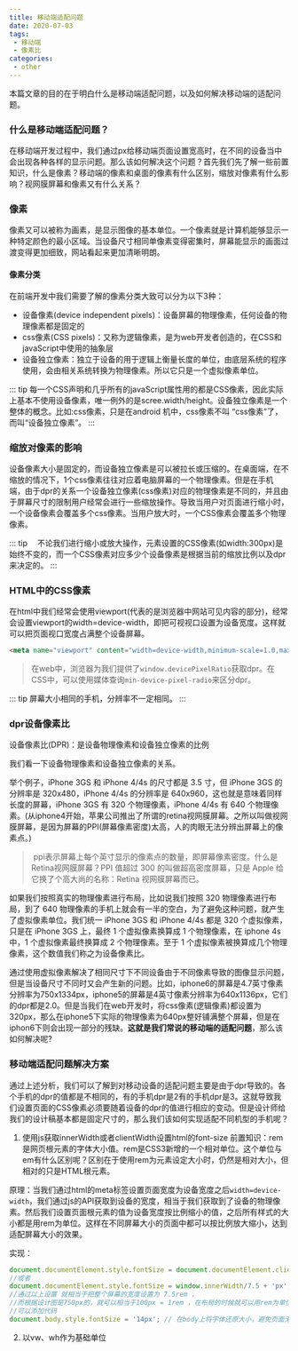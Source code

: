```yaml
---
title: 移动端适配问题
date: 2020-07-03
tags:
 - 移动端
 - 像素比
categories: 
 - other
---
```


本篇文章的目的在于明白什么是移动端适配问题，以及如何解决移动端的适配问题。

<!-- more -->

### 什么是移动端适配问题？
在移动端开发过程中，我们通过px给移动端页面设置宽高时，在不同的设备当中会出现各种各样的显示问题。那么该如何解决这个问题？首先我们先了解一些前置知识，什么是像素？移动端的像素和桌面的像素有什么区别，缩放对像素有什么影响？视网膜屏幕和像素又有什么关系？

### 像素
像素又可以被称为画素，是显示图像的基本单位。一个像素就是计算机能够显示一种特定颜色的最小区域。当设备尺寸相同单像素变得密集时，屏幕能显示的画面过渡变得更加细致，网站看起来更加清晰明朗。

#### 像素分类
在前端开发中我们需要了解的像素分类大致可以分为以下3种：
- 设备像素(device independent pixels)：设备屏幕的物理像素，任何设备的物理像素都是固定的
- css像素(CSS pixels)：又称为逻辑像素，是为web开发者创造的，在CSS和javaScript中使用的抽象层
- 设备独立像素：独立于设备的用于逻辑上衡量长度的单位，由底层系统的程序使用，会由相关系统转换为物理像素。所以它只是一个虚拟像素单位。

::: tip
每一个CSS声明和几乎所有的javaScript属性用的都是CSS像素，因此实际上基本不使用设备像素，唯一例外的是scree.width/height。设备独立像素是一个整体的概念。比如:css像素，只是在android 机中，css像素不叫 “css像素”了，而叫“设备独立像素”。
:::

### 缩放对像素的影响
设备像素大小是固定的，而设备独立像素是可以被拉长或压缩的。在桌面端，在不缩放的情况下，1个css像素往往对应着电脑屏幕的一个物理像素。但是在手机端，由于dpr的关系一个设备独立像素(css像素)对应的物理像素是不同的，并且由于屏幕尺寸的限制用户经常会进行一些缩放操作。导致当用户对页面进行缩小时，一个设备像素会覆盖多个css像素。当用户放大时，一个CSS像素会覆盖多个物理像素。

::: tip
　不论我们进行缩小或放大操作，元素设置的CSS像素(如width:300px)是始终不变的，而一个CSS像素对应多少个设备像素是根据当前的缩放比例以及dpr来决定的。
:::

### HTML中的CSS像素
在html中我们经常会使用viewport(代表的是浏览器中网站可见内容的部分)，经常会设置viewport的width=device-width，即把可视视口设置为设备宽度。这样就可以把页面视口宽度占满整个设备屏幕。
``` html
<meta name="viewport" content="width=device-width,minimum-scale=1.0,maximum-scale=1.0,user-scalable=no"/>
```
>在web中，浏览器为我们提供了`window.devicePixelRatio`获取dpr。在CSS中，可以使用媒体查询`min-device-pixel-radio`来区分dpr。

::: tip
屏幕大小相同的手机，分辨率不一定相同。
:::

### dpr设备像素比

设备像素比(DPR)：是设备物理像素和设备独立像素的比例

我们看一下设备物理像素和设备独立像素的关系。

举个例子，iPhone 3GS 和 iPhone 4/4s 的尺寸都是 3.5 寸，但 iPhone 3GS 的分辨率是 320x480，iPhone 4/4s 的分辨率是 640x960，这也就是意味着同样长度的屏幕，iPhone 3GS 有 320 个物理像素，iPhone 4/4s 有 640 个物理像素。(从iphone4开始，苹果公司推出了所谓的retina视网膜屏幕。之所以叫做视网膜屏幕，是因为屏幕的PPI(屏幕像素密度)太高，人的肉眼无法分辨出屏幕上的像素点。)

> ppi表示屏幕上每个英寸显示的像素点的数量，即屏幕像素密度。什么是Retina视网膜屏幕？PPI 值超过 300 的叫做超高密度屏幕，只是 Apple 给它换了个高大尚的名称：Retina 视网膜屏幕而已。

如果我们按照真实的物理像素进行布局，比如说我们按照 320 物理像素进行布局，到了 640 物理像素的手机上就会有一半的空白，为了避免这种问题，就产生了虚拟像素单位。我们统一 iPhone 3GS 和 iPhone 4/4s 都是 320 个虚拟像素，只是在 iPhone 3GS 上，最终 1 个虚拟像素换算成 1 个物理像素，在 iphone 4s 中，1 个虚拟像素最终换算成 2 个物理像素。至于 1 个虚拟像素被换算成几个物理像素，这个数值我们称之为设备像素比。

通过使用虚拟像素解决了相同尺寸下不同设备由于不同像素导致的图像显示问题，但是当设备尺寸不同时又会产生新的问题。比如，iphone6的屏幕是4.7英寸像素分辨率为750x1334px，iphone5的屏幕是4英寸像素分辨率为640x1136px，它们的dpr都是2.0。但是当我们在web开发时，将css像素(逻辑像素)都设置为320px，那么在iphone5下实际的物理像素为640px整好铺满整个屏幕，但是在iphon6下则会出现一部分的残缺。**这就是我们常说的移动端的适配问题**，那么该如何解决呢?

### 移动端适配问题解决方案

通过上述分析，我们可以了解到对移动设备的适配问题主要是由于dpr导致的。各个手机的dpr的值都是不相同的，有的手机dpr是2有的手机dpr是3。这就导致我们设置页面的CSS像素必须要随着设备的dpr的值进行相应的变动。但是设计师给我们的设计稿基本都是固定尺寸的，那么我们该如何实现适配不同机型的手机呢？

1. 使用js获取innerWidth或者clientWidth设置html的font-size
前置知识：rem是网页根元素的字体大小值。rem是CSS3新增的一个相对单位。这个单位与em有什么区别呢？区别在于使用rem为元素设定大小时，仍然是相对大小，但相对的只是HTML根元素。

原理：当我们通过html的meta标签设置页面宽度为设备宽度之后`width=device-width`，我们通过js的API获取到设备的宽度，相当于我们获取到了设备的物理像素。然后我们设置页面根元素的值为设备宽度按比例缩小的值，之后所有样式的大小都是用rem为单位。这样在不同屏幕大小的页面中都可以按比例放大缩小，达到适配屏幕大小的效果。

实现：
```js
document.documentElement.style.fontSize = document.documentElement.clientWidth / 7.5 + 'px';
//或者
document.documentElement.style.fontSize = window.innerWidth/7.5 + 'px';
//通过以上设置 就相当于把整个屏幕的宽度设置为 7.5rem ，
//而根据设计图是750px的，就可以相当于100px = 1rem ，在布局的时候就可以用rem为单位布局,(设计图是其他大小就改为多少)
//可以添加代码
document.body.style.fontSize = '14px'; // 在body上将字体还原大小，避免页面无样式字体超大
```
2. 以vw、wh作为基础单位